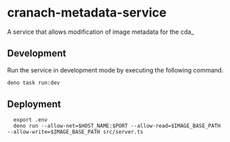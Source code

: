 # cranach-metadata-service
A service that allows modification of image metadata for the cda_


## Development

Run the service in development mode by executing the following command.

```sh
deno task run:dev
```

## Deployment

```
  export .env
  deno run --allow-net=$HOST_NAME:$PORT --allow-read=$IMAGE_BASE_PATH --allow-write=$IMAGE_BASE_PATH src/server.ts
```

